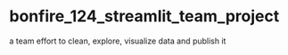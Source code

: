 # bonfire_124_streamlit_team_project
 a team effort to clean, explore, visualize data and publish it
